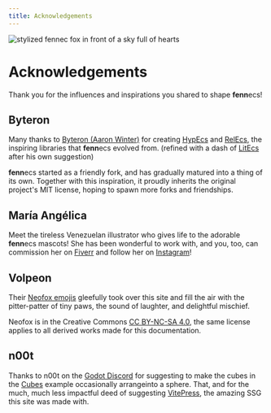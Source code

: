 ```yaml
---
title: Acknowledgements
---
```


![stylized fennec fox in front of a sky full of hearts](https://fennecs.tech/img/fennec-acknowledgements.png)


# Acknowledgements
Thank you for the influences and inspirations you shared to shape **fenn**ecs!

## Byteron
Many thanks to [Byteron (Aaron Winter)](https://github.com/Byteron) for creating [HypEcs](https://github.com/Byteron/HypEcs) and [RelEcs](https://github.com/Byteron/RelEcs), the inspiring libraries that **fenn**ecs evolved from. (refined with a dash of [LitEcs](https://github.com/Byteron/LitEcs) after his own suggestion)

**fenn**ecs started as a friendly fork, and has gradually matured into a thing of its own. Together with this inspiration, it proudly inherits the original project's MIT license, hoping to spawn more forks and friendships.


## María Angélica
Meet the tireless Venezuelan illustrator who gives life to the adorable **fenn**ecs mascots! She has been wonderful to work with, and you, too, can commission her on [Fiverr](https://www.fiverr.com/mariangehc) and follow her on [Instagram](https://www.instagram.com/mariangelicarte/)!


## Volpeon
Their [Neofox emojis](https://volpeon.ink/emojis/) gleefully took over this site and fill the air with the pitter-patter of tiny paws, the sound of laughter, and delightful mischief.

Neofox is in the Creative Commons [CC BY-NC-SA 4.0](https://creativecommons.org/licenses/by-nc-sa/4.0), the same license applies to all derived works made for this documentation.


## n00t
Thanks to n00t on the [Godot Discord](https://discord.com/invite/4JBkykG) for suggesting to make the cubes in the [Cubes](../examples/Cubes.md) example occasionally arrangeinto a sphere. That, and for the much, much less impactful deed of suggesting [VitePress](https://vitepress.dev/), the amazing SSG this site was made with.

